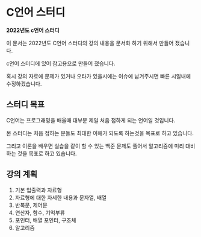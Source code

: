 # C언어 스터디

**2022년도 c언어 스터디**

이 문서는 2022년도 C언어 스터디의 강의 내용을 문서화 하기 위해서 만들어 졌습니다.

c언어 스터디에 있어 참고용으로 만들어 졌습니다. 

혹시 강의 자료에 문제가 있거나 오타가 있을시에는 이슈에 남겨주시면 빠른 시일내에 수정하겠습니다. 

## 스터디 목표

C언어는 프로그래밍을 배울때 대부분 제일 처음 접하게 되는 언어일 것입니다. 

본 스터디는 처음 접하는 분들도 최대한 이해가 되도록 하는것을 목표로 하고 있습니다. 

그리고 이론을 배우면 실습을 같이 할 수 있는 백준 문제도 풀어서 알고리즘에 미리 대비하는 것을 목표로 하고 있습니다.

## 강의 계획

1. 기본 입출력과 자료형
2. 자료형에 대한 자세한 내용과 문자열, 배열
3. 반복문, 제어문
4. 연산자, 함수, 기억부류
5. 포인터, 배열 포인터, 구조체
6. 알고리즘





